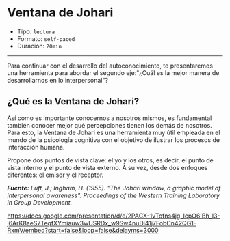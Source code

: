 # Ventana de Johari

* Tipo: `lectura`
* Formato: `self-paced`
* Duración: `20min`

***
Para continuar con el desarrollo del autoconocimiento, te presentaremos una herramienta para abordar el segundo eje:"¿Cuál es la mejor manera
de desarrollarnos en lo interpersonal"?

## ¿Qué es la Ventana de Johari?
Así como es importante conocernos a nosotros mismos, es fundamental también conocer mejor qué percepciones tienen los demás de nosotros. Para esto, la Ventana de Johari es una herramienta muy útil empleada en el mundo de la psicología cognitiva con el objetivo de ilustrar los procesos de interacción humana.

Propone dos puntos de vista clave: el yo y los otros, es decir, el punto de vista interno y el punto de vista externo. A su vez, desde dos enfoques diferentes: el emisor y el receptor.


***Fuente:*** *Luft, J.; Ingham, H. (1955). "The Johari window, a graphic model of interpersonal awareness". Proceedings of the Western Training Laboratory in Group Development.*

https://docs.google.com/presentation/d/e/2PACX-1vTofns4jg_IcpO6IBh_l3-j6ArK8aeS7TeqfXYmiauw3wUSRDx_w9Sw4nuDi41j7FobCn42QG1-RxmV/embed?start=false&loop=false&delayms=3000
